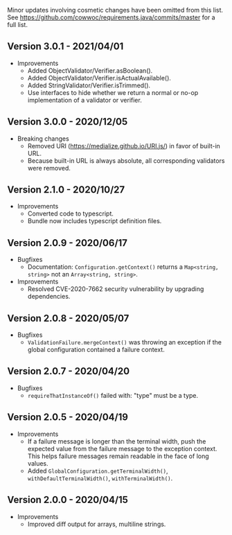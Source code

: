 Minor updates involving cosmetic changes have been omitted from this list. See
https://github.com/cowwoc/requirements.java/commits/master for a full list.

## Version 3.0.1 - 2021/04/01

* Improvements
    * Added ObjectValidator/Verifier.asBoolean().
    * Added ObjectValidator/Verifier.isActualAvailable().
    * Added StringValidator/Verifier.isTrimmed().
    * Use interfaces to hide whether we return a normal or no-op implementation of a validator or verifier.

## Version 3.0.0 - 2020/12/05

* Breaking changes
    * Removed URI (https://medialize.github.io/URI.js/) in favor of built-in URL.
    * Because built-in URL is always absolute, all corresponding validators were removed.

## Version 2.1.0 - 2020/10/27

* Improvements
    * Converted code to typescript.
    * Bundle now includes typescript definition files.

## Version 2.0.9 - 2020/06/17

* Bugfixes
    * Documentation: `Configuration.getContext()` returns a `Map<string, string>` not an `Array<string, string>`.
* Improvements
    * Resolved CVE-2020-7662 security vulnerability by upgrading dependencies.

## Version 2.0.8 - 2020/05/07

* Bugfixes
    * `ValidationFailure.mergeContext()` was throwing an exception if the global configuration contained a failure
      context.

## Version 2.0.7 - 2020/04/20

* Bugfixes
    * `requireThatInstanceOf()` failed with: "type" must be a type.

## Version 2.0.5 - 2020/04/19

* Improvements
    * If a failure message is longer than the terminal width, push the expected value from the failure message to the
      exception context. This helps failure messages remain readable in the face of long values.
    * Added `GlobalConfiguration.getTerminalWidth()`, `withDefaultTerminalWidth()`, `withTerminalWidth()`.

## Version 2.0.0 - 2020/04/15

* Improvements
    * Improved diff output for arrays, multiline strings.